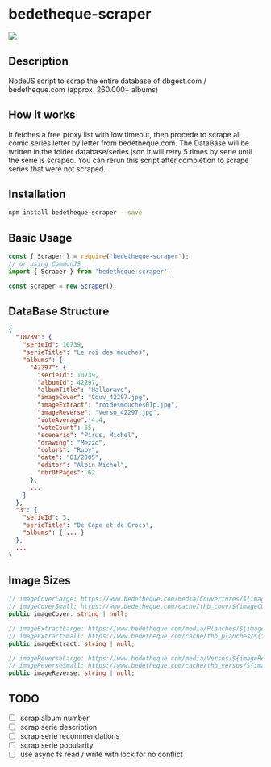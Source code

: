# bedetheque-scraper
<img src="https://www.bdgest.com/skin/logo_bdgest_250.png">

## Description

NodeJS script to scrap the entire database of dbgest.com / bedetheque.com (approx. 260.000+ albums)

## How it works

It fetches a free proxy list with low timeout, then procede to scrape all comic series letter by letter from bedetheque.com.
The DataBase will be written in the folder database/series.json
It will retry 5 times by serie until the serie is scraped. You can rerun this script after completion to scrape series that were not scraped.
## Installation

```bash
npm install bedetheque-scraper --save
```

## Basic Usage

```typescript
const { Scraper } = require('bedetheque-scraper');
// or using CommonJS
import { Scraper } from 'bedetheque-scraper';

const scraper = new Scraper();
```

## DataBase Structure
```json
{
  "10739": {
    "serieId": 10739,
    "serieTitle": "Le roi des mouches",
    "albums": {
      "42297": {
        "serieId": 10739,
        "albumId": 42297,
        "albumTitle": "Hallorave",
        "imageCover": "Couv_42297.jpg",
        "imageExtract": "roidesmouches01p.jpg",
        "imageReverse": "Verso_42297.jpg",
        "voteAverage": 4.4,
        "voteCount": 65,
        "scenario": "Pirus, Michel",
        "drawing": "Mezzo",
        "colors": "Ruby",
        "date": "01/2005",
        "editor": "Albin Michel",
        "nbrOfPages": 62
      }, 
      ...
    }
  },
  "3": {  
    "serieId": 3,
    "serieTitle": "De Cape et de Crocs",
    "albums": { ... }
  },
  ...
}
```

## Image Sizes

```typescript
// imageCoverLarge: https://www.bedetheque.com/media/Couvertures/${imageCover}
// imageCoverSmall: https://www.bedetheque.com/cache/thb_couv/${imageCover}
public imageCover: string | null;

// imageExtractLarge: https://www.bedetheque.com/media/Planches/${imageExtract}
// imageExtractSmall: https://www.bedetheque.com/cache/thb_planches/${imageExtract}
public imageExtract: string | null;

// imageReverseLarge: https://www.bedetheque.com/media/Versos/${imageReverse}
// imageReverseSmall: https://www.bedetheque.com/cache/thb_versos/${imageReverse}
public imageReverse: string | null;
```

## TODO

- [ ] scrap album number
- [ ] scrap serie description
- [ ] scrap serie recommendations
- [ ] scrap serie popularity
- [ ] use async fs read / write with lock for no conflict

